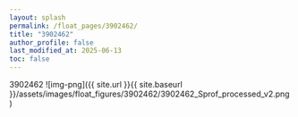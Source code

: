 ```yaml
---
layout: splash
permalink: /float_pages/3902462/
title: "3902462"
author_profile: false
last_modified_at: 2025-06-13
toc: false
---
```

 
3902462
![img-png]({{ site.url }}{{ site.baseurl }}/assets/images/float_figures/3902462/3902462_Sprof_processed_v2.png)